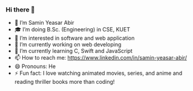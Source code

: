 ### Hi there 👋

- 👋 I’m Samin Yeasar Abir
- 🎓 I’m doing B.Sc. (Engineering) in CSE, KUET 
- 👀 I’m interested in software and web application
- 🔭 I’m currently working on web developing
- 🌱 I’m currently learning C, Swift and JavaScript
- 📫 How to reach me: https://www.linkedin.com/in/samin-yeasar-abir/
- 😄 Pronouns: He
- ⚡ Fun fact: I love watching animated movies, series, and anime and reading thriller books more than coding! 

<!--
**Y3454R/Y3454R** is a ✨ _special_ ✨ repository because its `README.md` (this file) appears on your GitHub profile.

Here are some ideas to get you started:

- 🔭 I’m currently working on ...
- 🌱 I’m currently learning ...
- 👯 I’m looking to collaborate on ...
- 🤔 I’m looking for help with ...
- 💬 Ask me about ...
- 📫 How to reach me: ...
- 😄 Pronouns: ...
- ⚡ Fun fact: ...
-->
